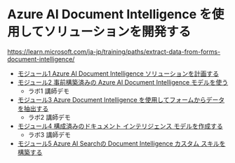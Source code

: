 # Azure AI Document Intelligence を使用してソリューションを開発する

https://learn.microsoft.com/ja-jp/training/paths/extract-data-from-forms-document-intelligence/

- [モジュール1 Azure AI Document Intelligence ソリューションを計画する](mod01.md)
- [モジュール2 事前構築済みの Azure AI Document Intelligence モデルを使う](mod02.md)
  - ラボ1 講師デモ
- [モジュール3 Azure Document Intelligence を使用してフォームからデータを抽出する](mod03.md)
  - ラボ2 講師デモ
- [モジュール4 構成済みのドキュメント インテリジェンス モデルを作成する](mod04.md)
  - ラボ3 講師デモ
- [モジュール5 Azure AI Searchの Document Intelligence カスタム スキルを構築する](mod05.md)
